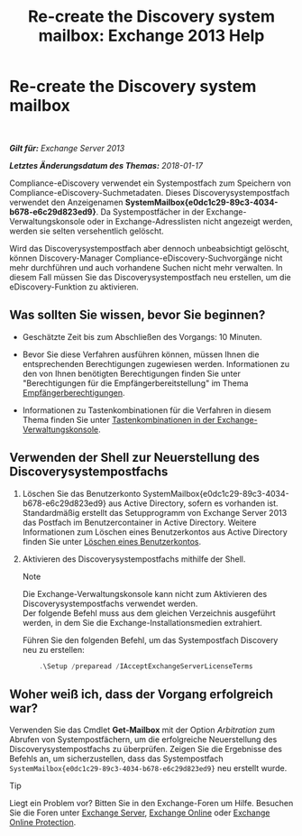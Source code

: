 ﻿---
title: 'Re-create the Discovery system mailbox: Exchange 2013 Help'
TOCTitle: Re-create the Discovery system mailbox
ms:assetid: 5ae8426b-5661-4ecb-99c4-cdd342107fb1
ms:mtpsurl: https://technet.microsoft.com/de-de/library/Gg588318(v=EXCHG.150)
ms:contentKeyID: 50475722
ms.date: 05/22/2018
mtps_version: v=EXCHG.150
ms.translationtype: MT
---

# Re-create the Discovery system mailbox

 

_**Gilt für:** Exchange Server 2013_

_**Letztes Änderungsdatum des Themas:** 2018-01-17_

Compliance-eDiscovery verwendet ein Systempostfach zum Speichern von Compliance-eDiscovery-Suchmetadaten. Dieses Discoverysystempostfach verwendet den Anzeigenamen **SystemMailbox{e0dc1c29-89c3-4034-b678-e6c29d823ed9}**. Da Systempostfächer in der Exchange-Verwaltungskonsole oder in Exchange-Adresslisten nicht angezeigt werden, werden sie selten versehentlich gelöscht.

Wird das Discoverysystempostfach aber dennoch unbeabsichtigt gelöscht, können Discovery-Manager Compliance-eDiscovery-Suchvorgänge nicht mehr durchführen und auch vorhandene Suchen nicht mehr verwalten. In diesem Fall müssen Sie das Discoverysystempostfach neu erstellen, um die eDiscovery-Funktion zu aktivieren.

## Was sollten Sie wissen, bevor Sie beginnen?

  - Geschätzte Zeit bis zum Abschließen des Vorgangs: 10 Minuten.

  - Bevor Sie diese Verfahren ausführen können, müssen Ihnen die entsprechenden Berechtigungen zugewiesen werden. Informationen zu den von Ihnen benötigten Berechtigungen finden Sie unter "Berechtigungen für die Empfängerbereitstellung" im Thema [Empfängerberechtigungen](recipients-permissions-exchange-2013-help.md).

  - Informationen zu Tastenkombinationen für die Verfahren in diesem Thema finden Sie unter [Tastenkombinationen in der Exchange-Verwaltungskonsole](keyboard-shortcuts-in-the-exchange-admin-center-exchange-online-protection-help.md).

## Verwenden der Shell zur Neuerstellung des Discoverysystempostfachs

1.  Löschen Sie das Benutzerkonto SystemMailbox{e0dc1c29-89c3-4034-b678-e6c29d823ed9} aus Active Directory, sofern es vorhanden ist. Standardmäßig erstellt das Setupprogramm von Exchange Server 2013 das Postfach im Benutzercontainer in Active Directory. Weitere Informationen zum Löschen eines Benutzerkontos aus Active Directory finden Sie unter [Löschen eines Benutzerkontos](https://go.microsoft.com/fwlink/p/?linkid=215850).

2.  Aktivieren des Discoverysystempostfachs mithilfe der Shell.
    

    > [!NOTE]
    > Die Exchange-Verwaltungskonsole kann nicht zum Aktivieren des Discoverysystempostfachs verwendet werden.<BR>Der folgende Befehl muss aus dem gleichen Verzeichnis ausgeführt werden, in dem Sie die Exchange-Installationsmedien extrahiert.

    
    Führen Sie den folgenden Befehl, um das Systempostfach Discovery neu zu erstellen:
    
    ```powershell
        .\Setup /preparead /IAcceptExchangeServerLicenseTerms
    ```
    
## Woher weiß ich, dass der Vorgang erfolgreich war?

Verwenden Sie das Cmdlet **Get-Mailbox** mit der Option *Arbitration* zum Abrufen von Systempostfächern, um die erfolgreiche Neuerstellung des Discoverysystempostfachs zu überprüfen. Zeigen Sie die Ergebnisse des Befehls an, um sicherzustellen, dass das Systempostfach `SystemMailbox{e0dc1c29-89c3-4034-b678-e6c29d823ed9}` neu erstellt wurde.


> [!TIP]
> Liegt ein Problem vor? Bitten Sie in den Exchange-Foren um Hilfe. Besuchen Sie die Foren unter <A href="https://go.microsoft.com/fwlink/p/?linkid=60612">Exchange Server</A>, <A href="https://go.microsoft.com/fwlink/p/?linkid=267542">Exchange Online</A> oder <A href="https://go.microsoft.com/fwlink/p/?linkid=285351">Exchange Online Protection</A>.


